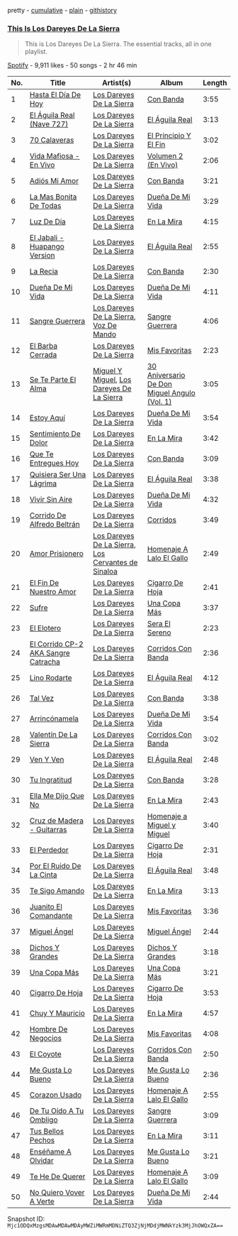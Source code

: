 pretty - [cumulative](/playlists/cumulative/37i9dQZF1DZ06evO180nDR.md) - [plain](/playlists/plain/37i9dQZF1DZ06evO180nDR) - [githistory](https://github.githistory.xyz/mackorone/spotify-playlist-archive/blob/main/playlists/plain/37i9dQZF1DZ06evO180nDR)

### [This Is Los Dareyes De La Sierra](https://open.spotify.com/playlist/37i9dQZF1DZ06evO180nDR)

> This is Los Dareyes De La Sierra\. The essential tracks, all in one playlist.

[Spotify](https://open.spotify.com/user/spotify) - 9,911 likes - 50 songs - 2 hr 46 min

| No. | Title | Artist(s) | Album | Length |
|---|---|---|---|---|
| 1 | [Hasta El Día De Hoy](https://open.spotify.com/track/7z5jPeiVTBP7bGNk3AY7dg) | [Los Dareyes De La Sierra](https://open.spotify.com/artist/1ZMJSCQw8DIefcLb1FIpY0) | [Con Banda](https://open.spotify.com/album/27FFh23ETG95tHvD61nGVV) | 3:55 |
| 2 | [El Águila Real \(Nave 727\)](https://open.spotify.com/track/4PoXStxn4GkJUBykmK7WXK) | [Los Dareyes De La Sierra](https://open.spotify.com/artist/1ZMJSCQw8DIefcLb1FIpY0) | [El Águila Real](https://open.spotify.com/album/4Rt8x3lAOEwPN1XxUSWejx) | 3:13 |
| 3 | [70 Calaveras](https://open.spotify.com/track/7ifBr1r11Dt26l4liTr7Ak) | [Los Dareyes De La Sierra](https://open.spotify.com/artist/1ZMJSCQw8DIefcLb1FIpY0) | [El Principio Y El Fin](https://open.spotify.com/album/2FR5MC8QeTPajOyC3XajyH) | 3:02 |
| 4 | [Vida Mafiosa \- En Vivo](https://open.spotify.com/track/4ExcF29Gk312s57yZq5lrI) | [Los Dareyes De La Sierra](https://open.spotify.com/artist/1ZMJSCQw8DIefcLb1FIpY0) | [Volumen 2 \(En Vivo\)](https://open.spotify.com/album/6zDQ8GXYlvtL8o9s0a8Ttz) | 2:06 |
| 5 | [Adiós Mi Amor](https://open.spotify.com/track/1jeCMfIQVMVWToyknhkFvD) | [Los Dareyes De La Sierra](https://open.spotify.com/artist/1ZMJSCQw8DIefcLb1FIpY0) | [Con Banda](https://open.spotify.com/album/27FFh23ETG95tHvD61nGVV) | 3:21 |
| 6 | [La Mas Bonita De Todas](https://open.spotify.com/track/4cFSwcJFUiOQJckhkEvSEn) | [Los Dareyes De La Sierra](https://open.spotify.com/artist/1ZMJSCQw8DIefcLb1FIpY0) | [Dueña De Mi Vida](https://open.spotify.com/album/6f5nr9l9CD2OJYgPPKAWxS) | 3:29 |
| 7 | [Luz De Día](https://open.spotify.com/track/0gv3VPyYaR5lxtpkgJayKD) | [Los Dareyes De La Sierra](https://open.spotify.com/artist/1ZMJSCQw8DIefcLb1FIpY0) | [En La Mira](https://open.spotify.com/album/3rZ0PIGZtHCSSaBKZPYJAa) | 4:15 |
| 8 | [El Jabali \- Huapango Version](https://open.spotify.com/track/3HztqhFkIjy8Jf48FOKDJJ) | [Los Dareyes De La Sierra](https://open.spotify.com/artist/1ZMJSCQw8DIefcLb1FIpY0) | [El Águila Real](https://open.spotify.com/album/4Rt8x3lAOEwPN1XxUSWejx) | 2:55 |
| 9 | [La Recia](https://open.spotify.com/track/5PGbQgXt8bgXceoK3yZvYo) | [Los Dareyes De La Sierra](https://open.spotify.com/artist/1ZMJSCQw8DIefcLb1FIpY0) | [Con Banda](https://open.spotify.com/album/27FFh23ETG95tHvD61nGVV) | 2:30 |
| 10 | [Dueña De Mi Vida](https://open.spotify.com/track/1aZ6Zxjsohp85AEUPhJkCm) | [Los Dareyes De La Sierra](https://open.spotify.com/artist/1ZMJSCQw8DIefcLb1FIpY0) | [Dueña De Mi Vida](https://open.spotify.com/album/6f5nr9l9CD2OJYgPPKAWxS) | 4:11 |
| 11 | [Sangre Guerrera](https://open.spotify.com/track/54xui38HClfOPGWvn5ihxN) | [Los Dareyes De La Sierra](https://open.spotify.com/artist/1ZMJSCQw8DIefcLb1FIpY0), [Voz De Mando](https://open.spotify.com/artist/5sLCZx5RvQ1Cv6kguDLCLx) | [Sangre Guerrera](https://open.spotify.com/album/6NmdqOtyUIY4ZuMMf8d0kR) | 4:06 |
| 12 | [El Barba Cerrada](https://open.spotify.com/track/3yPy39fL0VgdCflXgbJZjc) | [Los Dareyes De La Sierra](https://open.spotify.com/artist/1ZMJSCQw8DIefcLb1FIpY0) | [Mis Favoritas](https://open.spotify.com/album/3U8i98qh9vg0OzxkQsV0dd) | 2:23 |
| 13 | [Se Te Parte El Alma](https://open.spotify.com/track/6FX1hxjdmuLR4xYalLhZkZ) | [Miguel Y Miguel](https://open.spotify.com/artist/7fmQXLCgx5q0vkGArvS6mm), [Los Dareyes De La Sierra](https://open.spotify.com/artist/1ZMJSCQw8DIefcLb1FIpY0) | [30 Aniversario De Don Miguel Angulo \(Vol\. 1\)](https://open.spotify.com/album/3iEu46MqpFlCcSBGO410nu) | 3:05 |
| 14 | [Estoy Aquí](https://open.spotify.com/track/4VKn45HqiDSTZEzCTVEUst) | [Los Dareyes De La Sierra](https://open.spotify.com/artist/1ZMJSCQw8DIefcLb1FIpY0) | [Dueña De Mi Vida](https://open.spotify.com/album/6f5nr9l9CD2OJYgPPKAWxS) | 3:54 |
| 15 | [Sentimiento De Dolor](https://open.spotify.com/track/7z1YWymBM7ZnzN8ewUFQ7B) | [Los Dareyes De La Sierra](https://open.spotify.com/artist/1ZMJSCQw8DIefcLb1FIpY0) | [En La Mira](https://open.spotify.com/album/3rZ0PIGZtHCSSaBKZPYJAa) | 3:42 |
| 16 | [Que Te Entregues Hoy](https://open.spotify.com/track/731TCVcfTO7hbtlx2lJbJo) | [Los Dareyes De La Sierra](https://open.spotify.com/artist/1ZMJSCQw8DIefcLb1FIpY0) | [Con Banda](https://open.spotify.com/album/27FFh23ETG95tHvD61nGVV) | 3:09 |
| 17 | [Quisiera Ser Una Lágrima](https://open.spotify.com/track/09xNyMggKDROc4TYPjiUog) | [Los Dareyes De La Sierra](https://open.spotify.com/artist/1ZMJSCQw8DIefcLb1FIpY0) | [El Águila Real](https://open.spotify.com/album/4Rt8x3lAOEwPN1XxUSWejx) | 3:38 |
| 18 | [Vivir Sin Aire](https://open.spotify.com/track/1kPds8OapQhPuFZQ9mnyXi) | [Los Dareyes De La Sierra](https://open.spotify.com/artist/1ZMJSCQw8DIefcLb1FIpY0) | [Dueña De Mi Vida](https://open.spotify.com/album/6f5nr9l9CD2OJYgPPKAWxS) | 4:32 |
| 19 | [Corrido De Alfredo Beltrán](https://open.spotify.com/track/5LS2EZZyM9whD8b8Bl5elA) | [Los Dareyes De La Sierra](https://open.spotify.com/artist/1ZMJSCQw8DIefcLb1FIpY0) | [Corridos](https://open.spotify.com/album/4n37w7mhMm0i77CimGTgt0) | 3:49 |
| 20 | [Amor Prisionero](https://open.spotify.com/track/0DautUGAz7cf1TF82rRrWv) | [Los Dareyes De La Sierra](https://open.spotify.com/artist/1ZMJSCQw8DIefcLb1FIpY0), [Los Cervantes de Sinaloa](https://open.spotify.com/artist/5Lo344jGKpJx3m7RYyfO63) | [Homenaje A Lalo El Gallo](https://open.spotify.com/album/7sL1ypN2RxNzW7lNJKPWFw) | 2:49 |
| 21 | [El Fin De Nuestro Amor](https://open.spotify.com/track/5IsKvVrgXiO6QEbETwik9X) | [Los Dareyes De La Sierra](https://open.spotify.com/artist/1ZMJSCQw8DIefcLb1FIpY0) | [Cigarro De Hoja](https://open.spotify.com/album/6OewxwFeK5w70J6oFhi0no) | 2:41 |
| 22 | [Sufre](https://open.spotify.com/track/74LtuBm6ipOrFDEjjga89B) | [Los Dareyes De La Sierra](https://open.spotify.com/artist/1ZMJSCQw8DIefcLb1FIpY0) | [Una Copa Más](https://open.spotify.com/album/2dsHCn8CYHtty5dM26h0oI) | 3:37 |
| 23 | [El Elotero](https://open.spotify.com/track/09BwZJMN17PDjpxBnijjyt) | [Los Dareyes De La Sierra](https://open.spotify.com/artist/1ZMJSCQw8DIefcLb1FIpY0) | [Sera El Sereno](https://open.spotify.com/album/0eDXG5ZGSYinyo2f91s48L) | 2:23 |
| 24 | [El Corrido CP\-2 AKA Sangre Catracha](https://open.spotify.com/track/35ZMfACFuEBKzd1q3DpBof) | [Los Dareyes De La Sierra](https://open.spotify.com/artist/1ZMJSCQw8DIefcLb1FIpY0) | [Corridos Con Banda](https://open.spotify.com/album/6t0RoJRFAW9eiZsrkVRUGQ) | 2:36 |
| 25 | [Lino Rodarte](https://open.spotify.com/track/6X76twkIP8C6Vc7UtBWFBf) | [Los Dareyes De La Sierra](https://open.spotify.com/artist/1ZMJSCQw8DIefcLb1FIpY0) | [El Águila Real](https://open.spotify.com/album/4Rt8x3lAOEwPN1XxUSWejx) | 4:12 |
| 26 | [Tal Vez](https://open.spotify.com/track/04zj4lyENfdiH3Snca3SoM) | [Los Dareyes De La Sierra](https://open.spotify.com/artist/1ZMJSCQw8DIefcLb1FIpY0) | [Con Banda](https://open.spotify.com/album/27FFh23ETG95tHvD61nGVV) | 3:38 |
| 27 | [Arrincónamela](https://open.spotify.com/track/2ndTyIF8jtCcwFzRhdxvaw) | [Los Dareyes De La Sierra](https://open.spotify.com/artist/1ZMJSCQw8DIefcLb1FIpY0) | [Dueña De Mi Vida](https://open.spotify.com/album/6f5nr9l9CD2OJYgPPKAWxS) | 3:54 |
| 28 | [Valentín De La Sierra](https://open.spotify.com/track/2xu5deA14965VAfplcEtQ3) | [Los Dareyes De La Sierra](https://open.spotify.com/artist/1ZMJSCQw8DIefcLb1FIpY0) | [Corridos Con Banda](https://open.spotify.com/album/6t0RoJRFAW9eiZsrkVRUGQ) | 3:02 |
| 29 | [Ven Y Ven](https://open.spotify.com/track/4CP1GpmLYMSnrdlFT5AQuy) | [Los Dareyes De La Sierra](https://open.spotify.com/artist/1ZMJSCQw8DIefcLb1FIpY0) | [El Águila Real](https://open.spotify.com/album/4Rt8x3lAOEwPN1XxUSWejx) | 2:48 |
| 30 | [Tu Ingratitud](https://open.spotify.com/track/5kiFSCCngEKd1YCkelaTz4) | [Los Dareyes De La Sierra](https://open.spotify.com/artist/1ZMJSCQw8DIefcLb1FIpY0) | [Con Banda](https://open.spotify.com/album/27FFh23ETG95tHvD61nGVV) | 3:28 |
| 31 | [Ella Me Dijo Que No](https://open.spotify.com/track/3S5Z71zGniOIV9cqSFBzQ0) | [Los Dareyes De La Sierra](https://open.spotify.com/artist/1ZMJSCQw8DIefcLb1FIpY0) | [En La Mira](https://open.spotify.com/album/3rZ0PIGZtHCSSaBKZPYJAa) | 2:43 |
| 32 | [Cruz de Madera \- Guitarras](https://open.spotify.com/track/6Fzqn6QjyvkodVvC2ERiUm) | [Los Dareyes De La Sierra](https://open.spotify.com/artist/1ZMJSCQw8DIefcLb1FIpY0) | [Homenaje a Miguel y Miguel](https://open.spotify.com/album/55ylrtjB0x8yJJHb9HOwX5) | 3:40 |
| 33 | [El Perdedor](https://open.spotify.com/track/2rtYAvcfMLss6hzOYObwyp) | [Los Dareyes De La Sierra](https://open.spotify.com/artist/1ZMJSCQw8DIefcLb1FIpY0) | [Cigarro De Hoja](https://open.spotify.com/album/6OewxwFeK5w70J6oFhi0no) | 2:31 |
| 34 | [Por El Ruido De La Cinta](https://open.spotify.com/track/65jYeBXlXAbre1TP6XORAy) | [Los Dareyes De La Sierra](https://open.spotify.com/artist/1ZMJSCQw8DIefcLb1FIpY0) | [El Águila Real](https://open.spotify.com/album/4Rt8x3lAOEwPN1XxUSWejx) | 3:48 |
| 35 | [Te Sigo Amando](https://open.spotify.com/track/2ANfavJamie4MUFZKMPbuf) | [Los Dareyes De La Sierra](https://open.spotify.com/artist/1ZMJSCQw8DIefcLb1FIpY0) | [En La Mira](https://open.spotify.com/album/3rZ0PIGZtHCSSaBKZPYJAa) | 3:13 |
| 36 | [Juanito El Comandante](https://open.spotify.com/track/4gkFnMZqkMYv68qZz9tWrJ) | [Los Dareyes De La Sierra](https://open.spotify.com/artist/1ZMJSCQw8DIefcLb1FIpY0) | [Mis Favoritas](https://open.spotify.com/album/3U8i98qh9vg0OzxkQsV0dd) | 3:36 |
| 37 | [Miguel Ángel](https://open.spotify.com/track/3GwaJCRZYlQWDASiqQt8O1) | [Los Dareyes De La Sierra](https://open.spotify.com/artist/1ZMJSCQw8DIefcLb1FIpY0) | [Miguel Ángel](https://open.spotify.com/album/0XiTVbx22tB1hJMZiH0QX6) | 2:44 |
| 38 | [Dichos Y Grandes](https://open.spotify.com/track/6N9UZ5TbSrs9V6RGa9uv2V) | [Los Dareyes De La Sierra](https://open.spotify.com/artist/1ZMJSCQw8DIefcLb1FIpY0) | [Dichos Y Grandes](https://open.spotify.com/album/7p1p2zwwgFzmuky82s7URf) | 3:18 |
| 39 | [Una Copa Más](https://open.spotify.com/track/53Yhyu887GS3eNEV9RPp8t) | [Los Dareyes De La Sierra](https://open.spotify.com/artist/1ZMJSCQw8DIefcLb1FIpY0) | [Una Copa Más](https://open.spotify.com/album/2dsHCn8CYHtty5dM26h0oI) | 3:21 |
| 40 | [Cigarro De Hoja](https://open.spotify.com/track/591scLz9dsDQLbLodrog9e) | [Los Dareyes De La Sierra](https://open.spotify.com/artist/1ZMJSCQw8DIefcLb1FIpY0) | [Cigarro De Hoja](https://open.spotify.com/album/6OewxwFeK5w70J6oFhi0no) | 3:53 |
| 41 | [Chuy Y Mauricio](https://open.spotify.com/track/1FAfQVtINethXcopjgNWqq) | [Los Dareyes De La Sierra](https://open.spotify.com/artist/1ZMJSCQw8DIefcLb1FIpY0) | [En La Mira](https://open.spotify.com/album/3rZ0PIGZtHCSSaBKZPYJAa) | 4:57 |
| 42 | [Hombre De Negocios](https://open.spotify.com/track/465XYz4eYfKiSQD1EFMc5J) | [Los Dareyes De La Sierra](https://open.spotify.com/artist/1ZMJSCQw8DIefcLb1FIpY0) | [Mis Favoritas](https://open.spotify.com/album/3U8i98qh9vg0OzxkQsV0dd) | 4:08 |
| 43 | [El Coyote](https://open.spotify.com/track/6bkpFoadpQOmcFE2xC5Rfs) | [Los Dareyes De La Sierra](https://open.spotify.com/artist/1ZMJSCQw8DIefcLb1FIpY0) | [Corridos Con Banda](https://open.spotify.com/album/6t0RoJRFAW9eiZsrkVRUGQ) | 2:50 |
| 44 | [Me Gusta Lo Bueno](https://open.spotify.com/track/12TqOAQIhqchko6cjE91Mh) | [Los Dareyes De La Sierra](https://open.spotify.com/artist/1ZMJSCQw8DIefcLb1FIpY0) | [Me Gusta Lo Bueno](https://open.spotify.com/album/7zIVogafUn2oW899iQmGMI) | 2:36 |
| 45 | [Corazon Usado](https://open.spotify.com/track/7I0Au2N8kqs97u8fUHCXl7) | [Los Dareyes De La Sierra](https://open.spotify.com/artist/1ZMJSCQw8DIefcLb1FIpY0) | [Homenaje A Lalo El Gallo](https://open.spotify.com/album/7sL1ypN2RxNzW7lNJKPWFw) | 2:55 |
| 46 | [De Tu Oído A Tu Ombligo](https://open.spotify.com/track/6fRf2VxMjBMtSGD7j0ienu) | [Los Dareyes De La Sierra](https://open.spotify.com/artist/1ZMJSCQw8DIefcLb1FIpY0) | [Sangre Guerrera](https://open.spotify.com/album/6NmdqOtyUIY4ZuMMf8d0kR) | 3:09 |
| 47 | [Tus Bellos Pechos](https://open.spotify.com/track/5YdYw9nugSQSFsTVrHTWAN) | [Los Dareyes De La Sierra](https://open.spotify.com/artist/1ZMJSCQw8DIefcLb1FIpY0) | [En La Mira](https://open.spotify.com/album/3rZ0PIGZtHCSSaBKZPYJAa) | 3:11 |
| 48 | [Enséñame A Olvidar](https://open.spotify.com/track/7J2YIWWQlNCz1MLXpdPUwV) | [Los Dareyes De La Sierra](https://open.spotify.com/artist/1ZMJSCQw8DIefcLb1FIpY0) | [Me Gusta Lo Bueno](https://open.spotify.com/album/7zIVogafUn2oW899iQmGMI) | 3:21 |
| 49 | [Te He De Querer](https://open.spotify.com/track/00cO6UQ1uQeJe0D6wRHxlg) | [Los Dareyes De La Sierra](https://open.spotify.com/artist/1ZMJSCQw8DIefcLb1FIpY0) | [Homenaje A Lalo El Gallo](https://open.spotify.com/album/7sL1ypN2RxNzW7lNJKPWFw) | 3:09 |
| 50 | [No Quiero Vover A Verte](https://open.spotify.com/track/5bWXLr45F24kTmztUfO9bH) | [Los Dareyes De La Sierra](https://open.spotify.com/artist/1ZMJSCQw8DIefcLb1FIpY0) | [Dueña De Mi Vida](https://open.spotify.com/album/6f5nr9l9CD2OJYgPPKAWxS) | 2:44 |

Snapshot ID: `Mjc1ODQxMzgsMDAwMDAwMDAyMWZiMWRmMDNiZTQ3ZjNjMDdjMWNkYzk3MjJhOWQxZA==`
